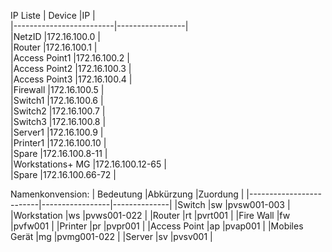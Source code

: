 
IP Liste
| Device                  |IP               |  
|-------------------------|-----------------|  
|NetzID                   |172.16.100.0     |  
|Router                   |172.16.100.1     |  
|Access Point1            |172.16.100.2     |  
|Access Point2            |172.16.100.3     |  
|Access Point3            |172.16.100.4     |  
|Firewall                 |172.16.100.5     |  
|Switch1                  |172.16.100.6     |  
|Switch2                  |172.16.100.7     |  
|Switch3                  |172.16.100.8     |  
|Server1                  |172.16.100.9     |  
|Printer1                 |172.16.100.10    |  
|Spare                    |172.16.100.8-11  |  
|Workstations+ MG         |172.16.100.12-65 |  
|Spare                    |172.16.100.66-72 |  


Namenkonvension:
| Bedeutung               |Abkürzung        |Zuordung      |
|-------------------------|-----------------|--------------|
|Switch                   |sw               |pvsw001-003   |
|Workstation              |ws               |pvws001-022   | 
|Router                   |rt               |pvrt001       |
|Fire Wall                |fw               |pvfw001       |
|Printer                  |pr               |pvpr001       |
|Access Point             |ap               |pvap001       |
|Mobiles Gerät            |mg               |pvmg001-022   |
|Server                   |sv               |pvsv001       |
